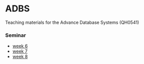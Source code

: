 # ADBS
Teaching materials for the Advance Database Systems (QH0541)

### Seminar
* [week 6](week%206)
* [week 7](week%207)
* [week 8](week%208)
